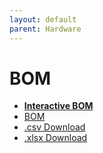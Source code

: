 ```yaml
---
layout: default
parent: Hardware
---
```


# BOM

  - [**Interactive BOM**](bom/MCB19-interactive-bom.html)
  - [BOM](bom/MCB19-bom.html)
  - [.csv Download](bom/MCB19-bom.csv)
  - [.xlsx Download](bom/MCB19-bom.xlsx)
